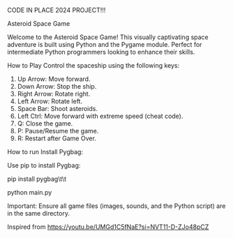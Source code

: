 CODE IN PLACE 2024 PROJECT!!!




Asteroid Space Game




Welcome to the Asteroid Space Game! This visually captivating space adventure is built using Python and the Pygame module. Perfect for intermediate Python programmers looking to enhance their skills.


How to Play
Control the spaceship using the following keys:

1. Up Arrow: Move forward.
2. Down Arrow: Stop the ship.
3. Right Arrow: Rotate right.
4. Left Arrow: Rotate left.
5. Space Bar: Shoot asteroids.
6. Left Ctrl: Move forward with extreme speed (cheat code).
7. Q: Close the game.
8. P: Pause/Resume the game.
9. R: Restart after Game Over.


How to run
Install Pygbag:

Use pip to install Pygbag:


pip install pygbag\t\t


python main.py






Important:
Ensure all game files (images, sounds, and the Python script) are in the same directory.


Inspired from
https://youtu.be/UMGd1C5fNaE?si=NVT11-D-ZJo48pCZ

